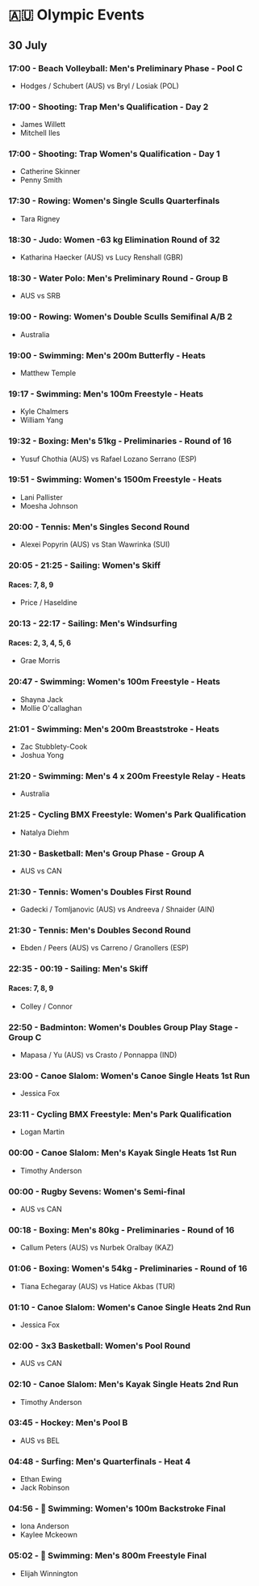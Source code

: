 # 🇦🇺 Olympic Events

## 30 July

### 17:00 - Beach Volleyball: Men's Preliminary Phase - Pool C
* Hodges / Schubert (AUS) vs Bryl / Losiak (POL)

### 17:00 - Shooting: Trap Men's Qualification - Day 2
* James Willett
* Mitchell Iles

### 17:00 - Shooting: Trap Women's Qualification - Day 1
* Catherine Skinner
* Penny Smith

### 17:30 - Rowing: Women's Single Sculls Quarterfinals
* Tara Rigney

### 18:30 - Judo: Women -63 kg Elimination Round of 32
* Katharina Haecker (AUS) vs Lucy Renshall (GBR)

### 18:30 - Water Polo: Men's Preliminary Round - Group B
* AUS vs SRB

### 19:00 - Rowing: Women's Double Sculls Semifinal A/B 2
* Australia

### 19:00 - Swimming: Men's 200m Butterfly - Heats
* Matthew Temple

### 19:17 - Swimming: Men's 100m Freestyle - Heats
* Kyle Chalmers
* William Yang

### 19:32 - Boxing: Men's 51kg - Preliminaries - Round of 16
* Yusuf Chothia (AUS) vs Rafael Lozano Serrano (ESP)

### 19:51 - Swimming: Women's 1500m Freestyle - Heats
* Lani Pallister
* Moesha Johnson

### 20:00 - Tennis: Men's Singles Second Round
* Alexei Popyrin (AUS) vs Stan Wawrinka (SUI)

### 20:05 - 21:25 - Sailing: Women's Skiff
#### Races: 7, 8, 9
* Price / Haseldine

### 20:13 - 22:17 - Sailing: Men's Windsurfing
#### Races: 2, 3, 4, 5, 6
* Grae Morris

### 20:47 - Swimming: Women's 100m Freestyle - Heats
* Shayna Jack
* Mollie O'callaghan

### 21:01 - Swimming: Men's 200m Breaststroke - Heats
* Zac Stubblety-Cook
* Joshua Yong

### 21:20 - Swimming: Men's 4 x 200m Freestyle Relay - Heats
* Australia

### 21:25 - Cycling BMX Freestyle: Women's Park Qualification
* Natalya Diehm

### 21:30 - Basketball: Men's Group Phase - Group A
* AUS vs CAN

### 21:30 - Tennis: Women's Doubles First Round
* Gadecki / Tomljanovic (AUS) vs Andreeva / Shnaider (AIN)

### 21:30 - Tennis: Men's Doubles Second Round
* Ebden / Peers (AUS) vs Carreno / Granollers (ESP)

### 22:35 - 00:19 - Sailing: Men's Skiff
#### Races: 7, 8, 9
* Colley / Connor

### 22:50 - Badminton: Women's Doubles Group Play Stage - Group C
* Mapasa / Yu (AUS) vs Crasto / Ponnappa (IND)

### 23:00 - Canoe Slalom: Women's Canoe Single Heats 1st Run
* Jessica Fox

### 23:11 - Cycling BMX Freestyle: Men's Park Qualification
* Logan Martin

### 00:00 - Canoe Slalom: Men's Kayak Single Heats 1st Run
* Timothy Anderson

### 00:00 - Rugby Sevens: Women's Semi-final
* AUS vs CAN

### 00:18 - Boxing: Men's 80kg - Preliminaries - Round of 16
* Callum Peters (AUS) vs Nurbek Oralbay (KAZ)

### 01:06 - Boxing: Women's 54kg - Preliminaries - Round of 16
* Tiana Echegaray (AUS) vs Hatice Akbas (TUR)

### 01:10 - Canoe Slalom: Women's Canoe Single Heats 2nd Run
* Jessica Fox

### 02:00 - 3x3 Basketball: Women's Pool Round
* AUS vs CAN

### 02:10 - Canoe Slalom: Men's Kayak Single Heats 2nd Run
* Timothy Anderson

### 03:45 - Hockey: Men's Pool B
* AUS vs BEL

### 04:48 - Surfing: Men's Quarterfinals - Heat 4
* Ethan Ewing
* Jack Robinson

### 04:56 - 🏅 Swimming: Women's 100m Backstroke Final
* Iona Anderson
* Kaylee Mckeown

### 05:02 - 🏅 Swimming: Men's 800m Freestyle Final
* Elijah Winnington

